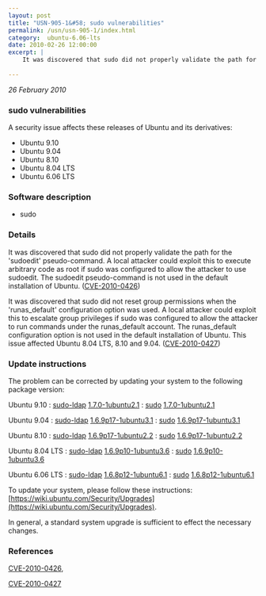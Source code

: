 ```yaml
---
layout: post
title: "USN-905-1&#58; sudo vulnerabilities"
permalink: /usn/usn-905-1/index.html
category:  ubuntu-6.06-lts
date: 2010-02-26 12:00:00
excerpt: |
    It was discovered that sudo did not properly validate the path for the &#39;sudoedit&#39; pseudo-command. A local attacker could exploit this to execute arbitrary code as root if sudo was configured to allow the attacker to use sudoedit. The sudoedit pseudo-command is not used in the default installation of Ubuntu. ([CVE-2010-0426](http://people.ubuntu.com/~ubuntu-security/cve/CVE-2010-0426))
    
--- 
```

 
 

*26 February 2010*

### sudo vulnerabilities

A security issue affects these releases of Ubuntu and its derivatives:

* Ubuntu 9.10
* Ubuntu 9.04
* Ubuntu 8.10
* Ubuntu 8.04 LTS
* Ubuntu 6.06 LTS

### Software description

* sudo 

### Details

It was discovered that sudo did not properly validate the path for the &#39;sudoedit&#39; pseudo-command. A local attacker could exploit this to execute arbitrary code as root if sudo was configured to allow the attacker to use sudoedit. The sudoedit pseudo-command is not used in the default installation of Ubuntu. ([CVE-2010-0426](http://people.ubuntu.com/~ubuntu-security/cve/CVE-2010-0426))

It was discovered that sudo did not reset group permissions when the &#39;runas_default&#39; configuration option was used. A local attacker could exploit this to escalate group privileges if sudo was configured to allow the attacker to run commands under the runas_default account. The runas_default configuration option is not used in the default installation of Ubuntu. This issue affected Ubuntu 8.04 LTS, 8.10 and 9.04. ([CVE-2010-0427](http://people.ubuntu.com/~ubuntu-security/cve/CVE-2010-0427)) 

### Update instructions

The problem can be corrected by updating your system to the following package version:

Ubuntu 9.10
 : [sudo-ldap](https://launchpad.net/ubuntu/+source/sudo) <span> [1.7.0-1ubuntu2.1](https://launchpad.net/ubuntu/+source/sudo/1.7.0-1ubuntu2.1) </span> 
 : [sudo](https://launchpad.net/ubuntu/+source/sudo) <span> [1.7.0-1ubuntu2.1](https://launchpad.net/ubuntu/+source/sudo/1.7.0-1ubuntu2.1) </span> 

Ubuntu 9.04
 : [sudo-ldap](https://launchpad.net/ubuntu/+source/sudo) <span> [1.6.9p17-1ubuntu3.1](https://launchpad.net/ubuntu/+source/sudo/1.6.9p17-1ubuntu3.1) </span> 
 : [sudo](https://launchpad.net/ubuntu/+source/sudo) <span> [1.6.9p17-1ubuntu3.1](https://launchpad.net/ubuntu/+source/sudo/1.6.9p17-1ubuntu3.1) </span> 

Ubuntu 8.10
 : [sudo-ldap](https://launchpad.net/ubuntu/+source/sudo) <span> [1.6.9p17-1ubuntu2.2](https://launchpad.net/ubuntu/+source/sudo/1.6.9p17-1ubuntu2.2) </span> 
 : [sudo](https://launchpad.net/ubuntu/+source/sudo) <span> [1.6.9p17-1ubuntu2.2](https://launchpad.net/ubuntu/+source/sudo/1.6.9p17-1ubuntu2.2) </span> 

Ubuntu 8.04 LTS
 : [sudo-ldap](https://launchpad.net/ubuntu/+source/sudo) <span> [1.6.9p10-1ubuntu3.6](https://launchpad.net/ubuntu/+source/sudo/1.6.9p10-1ubuntu3.6) </span> 
 : [sudo](https://launchpad.net/ubuntu/+source/sudo) <span> [1.6.9p10-1ubuntu3.6](https://launchpad.net/ubuntu/+source/sudo/1.6.9p10-1ubuntu3.6) </span> 

Ubuntu 6.06 LTS
 : [sudo-ldap](https://launchpad.net/ubuntu/+source/sudo) <span> [1.6.8p12-1ubuntu6.1](https://launchpad.net/ubuntu/+source/sudo/1.6.8p12-1ubuntu6.1) </span> 
 : [sudo](https://launchpad.net/ubuntu/+source/sudo) <span> [1.6.8p12-1ubuntu6.1](https://launchpad.net/ubuntu/+source/sudo/1.6.8p12-1ubuntu6.1) </span> 

To update your system, please follow these instructions: [https://wiki.ubuntu.com/Security/Upgrades](https://wiki.ubuntu.com/Security/Upgrades).

In general, a standard system upgrade is sufficient to effect the necessary changes. 

### References

 
 [CVE-2010-0426](http://people.ubuntu.com/~ubuntu-security/cve/CVE-2010-0426), 

 [CVE-2010-0427](http://people.ubuntu.com/~ubuntu-security/cve/CVE-2010-0427)
 


